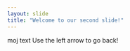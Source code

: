 ```yaml
---
layout: slide
title: "Welcome to our second slide!"
---
```

moj text
Use the left arrow to go back!
